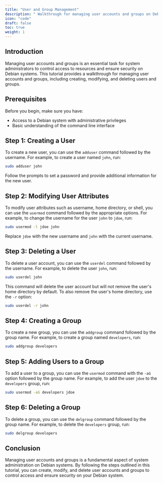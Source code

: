 ```yaml
---
title: "User and Group Management"
description: " Walkthrough for managing user accounts and groups on Debian systems, including creating, modifying, and deleting users and groups."
icon: "code"
draft: false
toc: true
weight: 1
---
```


## Introduction

Managing user accounts and groups is an essential task for system administrators to control access to resources and ensure security on Debian systems. This tutorial provides a walkthrough for managing user accounts and groups, including creating, modifying, and deleting users and groups.

## Prerequisites

Before you begin, make sure you have:

- Access to a Debian system with administrative privileges
- Basic understanding of the command line interface

## Step 1: Creating a User

To create a new user, you can use the `adduser` command followed by the username. For example, to create a user named `john`, run:

```bash
sudo adduser john
```

Follow the prompts to set a password and provide additional information for the new user.

## Step 2: Modifying User Attributes

To modify user attributes such as username, home directory, or shell, you can use the `usermod` command followed by the appropriate options. For example, to change the username for the user `john` to `jdoe`, run:

```bash
sudo usermod -l jdoe john
```

Replace `jdoe` with the new username and `john` with the current username.

## Step 3: Deleting a User

To delete a user account, you can use the `userdel` command followed by the username. For example, to delete the user `john`, run:

```bash
sudo userdel john
```

This command will delete the user account but will not remove the user's home directory by default. To also remove the user's home directory, use the `-r` option:

```bash
sudo userdel -r john
```

## Step 4: Creating a Group

To create a new group, you can use the `addgroup` command followed by the group name. For example, to create a group named `developers`, run:

```bash
sudo addgroup developers
```

## Step 5: Adding Users to a Group

To add a user to a group, you can use the `usermod` command with the `-aG` option followed by the group name. For example, to add the user `jdoe` to the `developers` group, run:

```bash
sudo usermod -aG developers jdoe
```

## Step 6: Deleting a Group

To delete a group, you can use the `delgroup` command followed by the group name. For example, to delete the `developers` group, run:

```bash
sudo delgroup developers
```

## Conclusion

Managing user accounts and groups is a fundamental aspect of system administration on Debian systems. By following the steps outlined in this tutorial, you can create, modify, and delete user accounts and groups to control access and ensure security on your Debian system.

